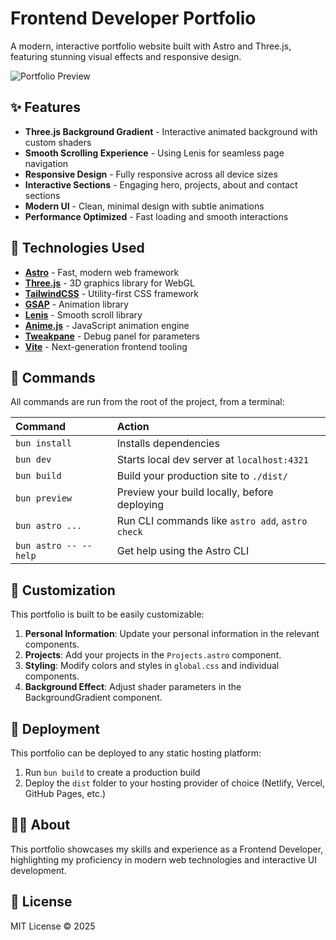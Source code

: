 # Frontend Developer Portfolio

A modern, interactive portfolio website built with Astro and Three.js, featuring stunning visual effects and responsive design.

![Portfolio Preview](https://github.com/withastro/astro/assets/2244813/a0a5533c-a856-4198-8470-2d67b1d7c554)

## ✨ Features

- **Three.js Background Gradient** - Interactive animated background with custom shaders
- **Smooth Scrolling Experience** - Using Lenis for seamless page navigation
- **Responsive Design** - Fully responsive across all device sizes
- **Interactive Sections** - Engaging hero, projects, about and contact sections
- **Modern UI** - Clean, minimal design with subtle animations
- **Performance Optimized** - Fast loading and smooth interactions

## 🧩 Technologies Used

- **[Astro](https://astro.build/)** - Fast, modern web framework
- **[Three.js](https://threejs.org/)** - 3D graphics library for WebGL
- **[TailwindCSS](https://tailwindcss.com/)** - Utility-first CSS framework
- **[GSAP](https://greensock.com/gsap/)** - Animation library
- **[Lenis](https://lenis.studiofreight.com/)** - Smooth scroll library
- **[Anime.js](https://animejs.com/)** - JavaScript animation engine
- **[Tweakpane](https://cocopon.github.io/tweakpane/)** - Debug panel for parameters
- **[Vite](https://vitejs.dev/)** - Next-generation frontend tooling

## 🧞 Commands

All commands are run from the root of the project, from a terminal:

| Command                   | Action                                           |
| :------------------------ | :----------------------------------------------- |
| `bun install`             | Installs dependencies                            |
| `bun dev`                 | Starts local dev server at `localhost:4321`      |
| `bun build`               | Build your production site to `./dist/`          |
| `bun preview`             | Preview your build locally, before deploying     |
| `bun astro ...`           | Run CLI commands like `astro add`, `astro check` |
| `bun astro -- --help`     | Get help using the Astro CLI                     |

## 🎨 Customization

This portfolio is built to be easily customizable:

1. **Personal Information**: Update your personal information in the relevant components.
2. **Projects**: Add your projects in the `Projects.astro` component.
3. **Styling**: Modify colors and styles in `global.css` and individual components.
4. **Background Effect**: Adjust shader parameters in the BackgroundGradient component.

## 🚀 Deployment

This portfolio can be deployed to any static hosting platform:

1. Run `bun build` to create a production build
2. Deploy the `dist` folder to your hosting provider of choice (Netlify, Vercel, GitHub Pages, etc.)

## 👨‍💻 About

This portfolio showcases my skills and experience as a Frontend Developer, highlighting my proficiency in modern web technologies and interactive UI development.

## 📝 License

MIT License © 2025
